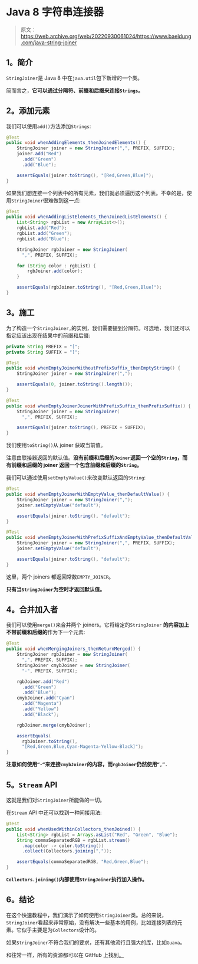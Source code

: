 # Java 8 字符串连接器

> 原文：<https://web.archive.org/web/20220930061024/https://www.baeldung.com/java-string-joiner>

## 1。简介

`StringJoiner`是 Java 8 中在`java.util`包下新增的一个类。

简而言之，**它可以通过分隔符、前缀和后缀来连接`Strings`。**

## 2。添加元素

我们可以使用`add()`方法添加`Strings`:

```java
@Test
public void whenAddingElements_thenJoinedElements() {
    StringJoiner joiner = new StringJoiner(",", PREFIX, SUFFIX);
    joiner.add("Red")
      .add("Green")
      .add("Blue");

    assertEquals(joiner.toString(), "[Red,Green,Blue]");
}
```

如果我们想连接一个列表中的所有元素，我们就必须遍历这个列表。不幸的是，使用`StringJoiner`很难做到这一点:

```java
@Test
public void whenAddingListElements_thenJoinedListElements() {
    List<String> rgbList = new ArrayList<>();
    rgbList.add("Red");
    rgbList.add("Green");
    rgbList.add("Blue");

    StringJoiner rgbJoiner = new StringJoiner(
      ",", PREFIX, SUFFIX);

    for (String color : rgbList) {
        rgbJoiner.add(color);
    }

    assertEquals(rgbJoiner.toString(), "[Red,Green,Blue]");
}
```

## 3。施工

为了构造一个`StringJoiner,`的实例，我们需要提到分隔符。可选地，我们还可以指定应该出现在结果中的前缀和后缀:

```java
private String PREFIX = "[";
private String SUFFIX = "]";

@Test
public void whenEmptyJoinerWithoutPrefixSuffix_thenEmptyString() {
    StringJoiner joiner = new StringJoiner(",");

    assertEquals(0, joiner.toString().length());
}

@Test
public void whenEmptyJoinerJoinerWithPrefixSuffix_thenPrefixSuffix() {
    StringJoiner joiner = new StringJoiner(
      ",", PREFIX, SUFFIX);

    assertEquals(joiner.toString(), PREFIX + SUFFIX);
}
```

我们使用`toString()`从 joiner 获取当前值。

注意由联接器返回的默认值。**没有前缀和后缀的`Joiner`返回一个空的`String`，而有前缀和后缀的 joiner 返回一个包含前缀和后缀的`String`。**

我们可以通过使用`setEmptyValue()`来改变默认返回的`String`:

```java
@Test
public void whenEmptyJoinerWithEmptyValue_thenDefaultValue() {
    StringJoiner joiner = new StringJoiner(",");
    joiner.setEmptyValue("default");

    assertEquals(joiner.toString(), "default");
}

@Test
public void whenEmptyJoinerWithPrefixSuffixAndEmptyValue_thenDefaultValue() {
    StringJoiner joiner = new StringJoiner(",", PREFIX, SUFFIX);
    joiner.setEmptyValue("default");

    assertEquals(joiner.toString(), "default");
}
```

这里，两个 joiners 都返回常数`EMPTY_JOINER`。

**只有当`StringJoiner`为空时才返回默认值。**

## 4。合并加入者

我们可以使用`merge()`来合并两个 joiners。它将给定的`StringJoiner` **的内容加上不带前缀和后缀的**作为下一个元素:

```java
@Test
public void whenMergingJoiners_thenReturnMerged() {
    StringJoiner rgbJoiner = new StringJoiner(
      ",", PREFIX, SUFFIX);
    StringJoiner cmybJoiner = new StringJoiner(
      "-", PREFIX, SUFFIX);

    rgbJoiner.add("Red")
      .add("Green")
      .add("Blue");
    cmybJoiner.add("Cyan")
      .add("Magenta")
      .add("Yellow")
      .add("Black");

    rgbJoiner.merge(cmybJoiner);

    assertEquals(
      rgbJoiner.toString(), 
      "[Red,Green,Blue,Cyan-Magenta-Yellow-Black]");
}
```

**注意如何使用`“-“`来连接`cmybJoiner`的内容，而`rgbJoiner`仍然使用`“,”.`**

## 5。`Stream` API

这就是我们对`StringJoiner`所能做的一切。

在`Stream` API 中还可以找到一种间接用法:

```java
@Test
public void whenUsedWithinCollectors_thenJoined() {
    List<String> rgbList = Arrays.asList("Red", "Green", "Blue");
    String commaSeparatedRGB = rgbList.stream()
      .map(color -> color.toString())
      .collect(Collectors.joining(","));

    assertEquals(commaSeparatedRGB, "Red,Green,Blue");
}
```

**`Collectors.joining()`内部使用`StringJoiner`执行加入操作。**

## 6。结论

在这个快速教程中，我们演示了如何使用`StringJoiner`类。总的来说，`StringJoiner`看起来非常原始，没有解决一些基本的用例，比如连接列表的元素。它似乎主要是为`Collectors`设计的。

如果`StringJoiner`不符合我们的要求，还有其他流行且强大的库，比如`Guava`。

和往常一样，所有的资源都可以在 GitHub 上找到[。](https://web.archive.org/web/20220523143250/https://github.com/eugenp/tutorials/tree/master/core-java-modules/core-java-string-apis)